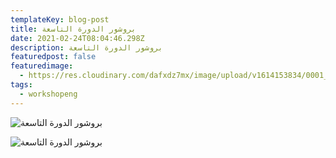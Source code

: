 ```yaml
---
templateKey: blog-post
title: بروشور الدورة التاسعة
date: 2021-02-24T08:04:46.298Z
description: بروشور الدورة التاسعة
featuredpost: false
featuredimage:
  - https://res.cloudinary.com/dafxdz7mx/image/upload/v1614153834/0001_vju6ny.jpg
tags:
  - workshopeng
---
```

![بروشور الدورة التاسعة](https://res.cloudinary.com/dafxdz7mx/image/upload/v1614153834/0001_vju6ny.jpg)

![بروشور الدورة التاسعة](https://res.cloudinary.com/dafxdz7mx/image/upload/v1614153828/0002_ngaqnk.jpg)